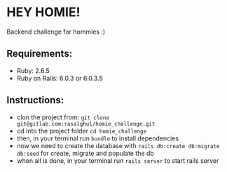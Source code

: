 # HEY HOMIE!

Backend challenge for hommies :)

## Requirements:
- Ruby: 2.6.5
- Ruby on Rails: 6.0.3 or 6.0.3.5

## Instructions:
- clon the project from: `git clone git@gitlab.com:rasalghul/homie_challenge.git`
- cd into the project folder `cd homie_challenge`
- then, in your terminal run `bundle` to install dependencies
- now we need to create the database with `rails db:create db:migrate db:seed` for create, migrate and populate the db
- when all is done, in your terminal run `rails server` to start rails server
